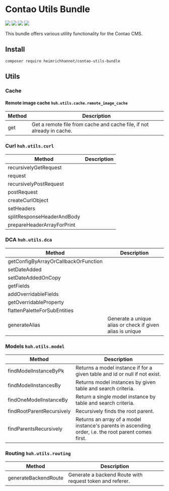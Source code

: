 # Contao Utils Bundle

[![](https://img.shields.io/packagist/v/heimrichhannot/contao-utils-bundle.svg)](https://packagist.org/packages/heimrichhannot/contao-utils-bundle)
[![](https://img.shields.io/packagist/dt/heimrichhannot/contao-utils-bundle.svg)](https://packagist.org/packages/heimrichhannot/contao-utils-bundle)
[![](https://img.shields.io/travis/heimrichhannot/contao-utils-bundle/master.svg)](https://travis-ci.org/heimrichhannot/contao-utils-bundle/)
[![](https://img.shields.io/coveralls/heimrichhannot/contao-utils-bundle/master.svg)](https://coveralls.io/github/heimrichhannot/contao-utils-bundle)

This bundle offers various utility functionality for the Contao CMS.


## Install 

```
composer require heimrichhannot/contao-utils-bundle
```


## Utils

### Cache

#### Remote image cache `huh.utils.cache.remote_image_cache`

Method     | Description
-----------|------------
get        | Get a remote file from cache and cache file, if not already in cache.

### Curl `huh.utils.curl`

Method                     | Description
---------------------------|------------
recursivelyGetRequest      |
request                    | 
recursivelyPostRequest     |
postRequest                |
createCurlObject           |
setHeaders                 |
splitResponseHeaderAndBody |
prepareHeaderArrayForPrint |


### DCA `huh.utils.dca`

Method                               | Description
-------------------------------------|------------
getConfigByArrayOrCallbackOrFunction |
setDateAdded                         |
setDateAddedOnCopy                   |
getFields                            |
addOverridableFields                 |
getOverridableProperty               |
flattenPaletteForSubEntities         | 
generateAlias                        | Generate a unique alias or check if given alias is unique

### Models `huh.utils.model`

Method                    | Description
--------------------------|------------
findModelInstanceByPk     | Returns a model instance if for a given table and id or null if not exist.
findModelInstancesBy      | Returns model instances by given table and search criteria. 
findOneModelInstanceBy    | Return a single model instance by table and search criteria.
findRootParentRecursively | Recursively finds the root parent.
findParentsRecursively    |Returns an array of a model instance's parents in ascending order, i.e. the root parent comes first.

### Routing `huh.utils.routing`

Method               | Description
---------------------|------------
generateBackendRoute | Generate a backend Route with request token and referer.